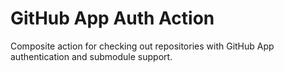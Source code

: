 # GitHub App Auth Action

Composite action for checking out repositories with GitHub App authentication and submodule support.